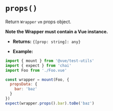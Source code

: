 # `props()`

Return `Wrapper` `vm` props object.

**Note the Wrapper must contain a Vue instance.**

- **Returns:** `{[prop: string]: any}`

- **Example:**

```js
import { mount } from '@vue/test-utils'
import { expect } from 'chai'
import Foo from './Foo.vue'

const wrapper = mount(Foo, {
  propsData: {
    bar: 'baz'
  }
})
expect(wrapper.props().bar).toBe('baz')
```

